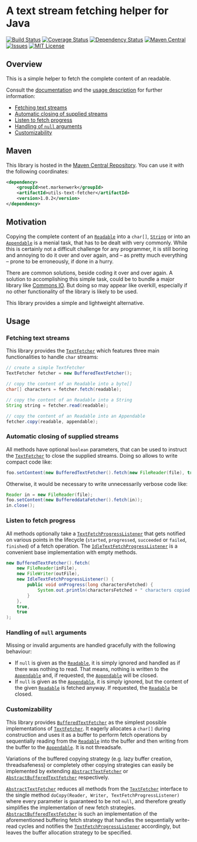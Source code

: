 # A text stream fetching helper for Java

[![Build Status](https://travis-ci.org/markenwerk/java-utils-text-fetcher.svg?branch=master)](https://travis-ci.org/markenwerk/java-utils-text-fetcher)
[![Coverage Status](https://coveralls.io/repos/markenwerk/java-utils-text-fetcher/badge.svg?branch=master&service=github)](https://coveralls.io/github/markenwerk/java-utils-text-fetcher?branch=master)
[![Dependency Status](https://www.versioneye.com/user/projects/573f0f7ece8d0e00360bd096/badge.svg)](https://www.versioneye.com/user/projects/573f0f7ece8d0e00360bd096)
[![Maven Central](https://maven-badges.herokuapp.com/maven-central/net.markenwerk/utils-text-fetcher/badge.svg)](https://maven-badges.herokuapp.com/maven-central/net.markenwerk/utils-text-fetcher)
[![Issues](https://img.shields.io/github/issues/markenwerk/java-utils-text-fetcher.svg)](https://github.com/markenwerk/java-utils-text-fetcher/issues)
[![MIT License](https://img.shields.io/badge/license-MIT-brightgreen.svg)](https://github.com/markenwerk/java-utils-text-fetcher/blob/master/LICENSE)

## Overview

This is a simple helper to fetch the complete content of an readable.

Consult the [documentation](http://markenwerk.github.io/java-utils-text-fetcher/index.html) and  the [usage description](#usage) for further information:

- [Fetching text streams](#fetching-text-streams)
- [Automatic closing of supplied streams](#automatic-closing-of-supplied-streams)
- [Listen to fetch progress](#listen-to-fetch-progress)
- [Handling of `null` arguments](#handling-of-null-arguments)
- [Customizability](#customizability)

## Maven

This library is hosted in the [Maven Central Repository](https://maven-badges.herokuapp.com/maven-central/net.markenwerk/utils-text-fetcher). You can use it with the following coordinates:

```xml
<dependency>
	<groupId>net.markenwerk</groupId>
	<artifactId>utils-text-fetcher</artifactId>
	<version>1.0.2</version>
</dependency>
```

## Motivation

Copying the complete content of an [`Readable`][Readable] into a `char[]`, [`String`][String] or into an [`Appendable`][Appendable] is a menial task, that has to be dealt with very commonly. While this is certainly not a difficult challenge for any programmer, it is still boring and annoying to do it over and over again, and – as pretty much everything – prone to be erroneously, if done in a hurry.

There are common solutions, beside coding it over and over again. A solution to accomplishing this simple task, could be to bundle a major library like [Commons IO](http://commons.apache.org/proper/commons-io/). But doing so may appear like overkill, especially if no other functionality of the library is likely to be used.

This library provides a simple and lightweight alternative.
 
## Usage

### Fetching text streams

This library provides the [`TextFetcher`][TextFetcher] which features three main functionalities to handle `char` streams:

```java
// create a simple TextFetcher
TextFetcher fetcher = new BufferedTextFetcher();

// copy the content of an Readable into a byte[]
char[] characters = fetcher.fetch(readable);

// copy the content of an Readable into a String
String string = fetcher.read(readable);

// copy the content of an Readable into an Appendable
fetcher.copy(readable, appendable);
```

### Automatic closing of supplied streams

All methods have optional `boolean` parameters, that can be used to instruct the [`TextFetcher`][TextFetcher] to close the supplied streams. Doing so allows to write compact code like:

```java
foo.setContent(new BufferedTextFetcher().fetch(new FileReader(file), true));
```

Otherwise, it would be necessary to write unnecessarily verbose code like:

```java
Reader in = new FileReader(file);
foo.setContent(new BuffereddataFetcher().fetch(in));
in.close();
```

### Listen to fetch progress

All methods optionally take a [`TextFetchProgressListener`][TextFetchProgressListener] that gets notified on various points in the lifecycle (`started`, `progressed`, `succeeded` or `failed`, `finished`) of a fetch operation. The [`IdleTextFetchProgressListener`][IdleTextFetchProgressListener] is a convenient base implementation with empty methods.

```java
new BufferedTextFetcher().fetch(
	new FileReader(inFile),
	new FileWriter(outFile),
	new IdleTextFetchProgressListener() {
		public void onProgress(long charactersFetched) {
			System.out.println(charactersFetched + " characters copied so far.");
		}
	},
	true,
	true
);
```

### Handling of `null` arguments

Missing or invalid arguments are handled gracefully with the following behaviour:

 - If `null` is given as the [`Readable`][Readable], it is simply ignored and handled as if there was nothing to read. That means, nothing is written to the [`Appendable`][Appendable] and, if requested, the [`Appendable`][Appendable] will be closed. 
 - If `null` is given as the [`Appendable`][Appendable], it is simply ignored, but the content of the given [`Readable`][Readable] is fetched anyway. If requested, the [`Readable`][Readable] be closed. 
 
### Customizability
 
This library provides [`BufferedTextFetcher`][BufferedTextFetcher] as the simplest possible implementations of [`TextFetcher`][TextFetcher]. It eagerly allocates a `char[]` during construction and uses it as a buffer to perform fetch operations by sequentially reading from the [`Readable`][Readable] into the buffer and then writing from the buffer to the [`Appendable`][Appendable]. It is not threadsafe.

Variations of the buffered copying strategy (e.g. lazy buffer creation, threadsafeness) or completely other copying strategies can easily be implemented by extending [`AbstractTextFetcher`][AbstractTextFetcher] or [`AbstractBufferedTextFetcher`][AbstractBufferedTextFetcher] respectively.

[`AbstractTextFetcher`][AbstractTextFetcher] reduces all methods from the [`TextFetcher`][TextFetcher] interface to the single method `doCopy(Reader, Writer, TextFetchProgressListener)` where every parameter is guaranteed to be not `null`, and therefore greatly simplifies the implementation of new fetch strategies. [`AbstractBufferedTextFetcher`][AbstractBufferedTextFetcher] is such an implementation of the aforementioned buffering fetch strategy that handles the sequentially write-read cycles and notifies the [`TextFetchProgressListener`][TextFetchProgressListener] accordingly, but leaves the buffer allocation strategy to be specified.


[AbstractBufferedTextFetcher]:  http://markenwerk.github.io/java-utils-text-fetcher/index.html?net/markenwerk/utils/text/fetcher/AbstractBufferedTextFetcher.html
[AbstractTextFetcher]: http://markenwerk.github.io/java-utils-text-fetcher/index.html?net/markenwerk/utils/text/fetcher/AbstractTextFetcher.html
[BufferedTextFetcher]: http://markenwerk.github.io/java-utils-text-fetcher/index.html?net/markenwerk/utils/text/fetcher/BufferedTextFetcher.html
[TextFetcher]: http://markenwerk.github.io/java-utils-text-fetcher/index.html?net/markenwerk/utils/text/fetcher/TextFetcher.html
[TextFetchProgressListener]: http://markenwerk.github.io/java-utils-text-fetcher/index.html?net/markenwerk/utils/text/fetcher/TextFetchProgressListener.html
[IdleTextFetchProgressListener]: http://markenwerk.github.io/java-utils-text-fetcher/index.html?net/markenwerk/utils/text/fetcher/IdleTextFetchProgressListener.html

[Appendable]: http://docs.oracle.com/javase/8/docs/api/index.html?java/lang/Appendable.html
[Readable]: http://docs.oracle.com/javase/8/docs/api/index.html?java/lang/Readable.html
[String]: http://docs.oracle.com/javase/8/docs/api/index.html?java/lang/String.html
